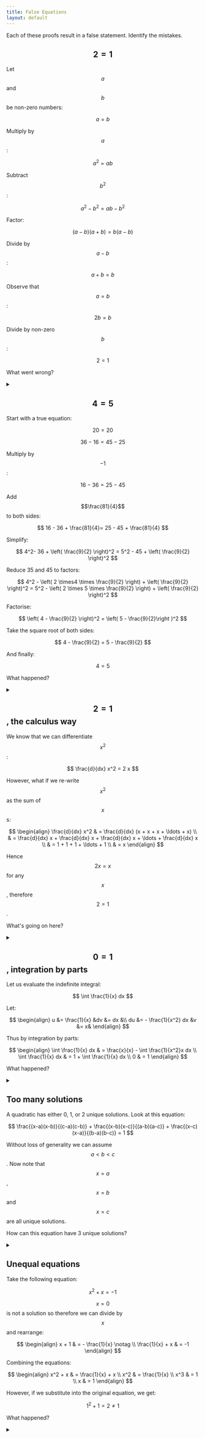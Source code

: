 ```yaml
---
title: False Equations
layout: default
---
```


Each of these proofs result in a false statement. Identify the mistakes.

## $$2 = 1$$

Let $$a$$ and $$b$$ be non-zero numbers:

$$
a = b
$$

Multiply by $$a$$:

$$
a^2 = a b
$$

Subtract $$b^2$$:

$$
a^2 - b^2 = ab - b^2
$$

Factor:

$$
(a-b) (a + b) = b (a - b)
$$

Divide by $$a-b$$:

$$
a + b = b
$$

Observe that $$a = b$$:

$$
2 b = b
$$

Divide by non-zero $$b$$:

$$
2 = 1
$$

What went wrong?

<details><summary></summary>

You can't divide through by $$a-b$$. Since $$a = b$$, this is dividing by 0.

</details>

## $$4 = 5$$

Start with a true equation:

$$
20 = 20
$$

$$
36 - 16 = 45 - 25
$$

Multiply by $$-1$$:

$$
16 - 36 = 25 - 45
$$

Add $$\frac{81}{4}$$ to both sides:

$$
16 - 36 + \frac{81}{4}= 25 - 45 + \frac{81}{4}
$$

Simplify:

$$
4^2- 36 + \left( \frac{9}{2} \right)^2 =
  5^2 - 45 + \left( \frac{9}{2} \right)^2
$$

Reduce 35 and 45 to factors:

$$
4^2 -
  \left( 2 \times4 \times \frac{9}{2} \right) +
  \left( \frac{9}{2} \right)^2 =
  5^2 -
  \left( 2 \times 5 \times \frac{9}{2} \right) +
  \left( \frac{9}{2} \right)^2
$$

Factorise:

$$
\left( 4 - \frac{9}{2} \right)^2 = \left( 5 - \frac{9}{2}\right )^2
$$

Take the square root of both sides:

$$
4 - \frac{9}{2} = 5 - \frac{9}{2}
$$

And finally:

$$
4 = 5
$$

What happened?

<details><summary></summary>

Square roots have 2 solutions in general. When taking the square root in the
proof, on one side we took the negative square root and on the other side we
took the positive square root.

If on the other hand we took the positive square root on both sides we would
have:

$$
\begin{align}
- \left(4 - \frac{9}{2}\right) & = 5 - \frac{9}{2} \\
\frac{1}{2} & = \frac{1}{2}
\end{align}
$$

This is obviously true.

</details>

## $$2 = 1$$, the calculus way

We know that we can differentiate $$x^2$$:

$$
\frac{d}{dx} x^2 = 2 x
$$

However, what if we re-write $$x^2$$ as the sum of $$x$$s:

$$
\begin{align}
\frac{d}{dx} x^2 & = \frac{d}{dx} (x + x + x + \ldots + x) \\
& =
  \frac{d}{dx} x + \frac{d}{dx} x + \frac{d}{dx} x + \ldots + \frac{d}{dx} x \\
& = 1 + 1 + 1 + \ldots + 1 \\
& = x
\end{align}
$$

Hence $$2x = x$$ for any $$x$$, therefore $$2 = 1$$.

What's going on here?

<details><summary></summary>

We can't differentiate a sum whose number of terms is dependant on $$x$$ by simply
taking the sum of the derivatives. To make the fallacy here more explicit, write
out the sum formally:

$$
f(x) = x^2 = \sum_{i=0}^x x
$$

There are a few fallacies here. Firstly this equation is not meaningful for
non-integers. Functions are only differentiable on a continuous space such as
the real numbers.

For the second fallacy, note that in the proof, we took the derivative with
respect to each term in the sum, but not with respect to the number of
terms. The number of terms is a function of $$x$$ and has to be taken into
account.

Since the sum is a function of $$x$$, we must use the chain rule when evaluating
this. However this approach does not get us very far. Let the function that the
sum denotes be called $$g(x)$$. Unsurprisingly we find that $$g(x) = x^2$$, leaving
us with the same problem.

</details>

## $$0 = 1$$, integration by parts

Let us evaluate the indefinite integral:

$$
\int \frac{1}{x} dx
$$

Let:

$$
\begin{align}
u &= \frac{1}{x} &dv &= dx &\\
du &= - \frac{1}{x^2} dx &v &= x&
\end{align}
$$

Thus by integration by parts:

$$
\begin{align}
\int \frac{1}{x} dx & = \frac{x}{x} - \int \frac{1}{x^2}x dx \\
\int \frac{1}{x} dx & = 1 + \int \frac{1}{x} dx \\
0 & = 1
\end{align}
$$

What happened?

<details><summary></summary>

This problem illustrates an improper application of integration by parts. When
using the formula, a constant of integration $$C$$ must be added. Up the second
last line the equations are correct. However, the last line does not follow,
as you cannot cancel $$\int \frac{1}{x}dx$$, because they are not necessarily
equal. There are an infinite number of antiderivatives of $$\frac{1}{x}$$, which
all differ by a constant factor.

In reality the last line should read:

$$
0 = 1 + C
$$

Which is trivially true.

</details>

## Too many solutions

A quadratic has either 0, 1, or 2 unique solutions. Look at this equation:

$$
\frac{(x-a)(x-b)}{(c-a)(c-b)} +
  \frac{(x-b)(x-c)}{(a-b)(a-c)} +
  \frac{(x-c)(x-a)}{(b-a)(b-c)} = 1
$$

Without loss of generality we can assume $$a < b < c$$. Now note that $$x = a$$, $$x
= b$$ and $$x = c$$ are all unique solutions.

How can this equation have 3 unique solutions?

<details><summary></summary>

The equation is not actually quadratic in $$x$$. It doesn't depend on $$x$$ at all,
and hence has an infinite number of solutions for $$x$$.

### Proof

The original equation:

$$
\frac{(x-a)(x-b)}{(c-a)(c-b)} +
  \frac{(x-b)(x-c)}{(a-b)(a-c)} +
  \frac{(x-c)(x-a)}{(b-a)(b-c)} = 1
$$

Multiply by $$(a-b)(b-c)(a-c)$$:

$$
(x-a)(x-b)(a-b) + (x-b)(x-c)(b-c) + (x-a)(x-c)(a-c) = (a-b)(b-c)(a-c)
$$

Expand:

$$
(x^2 - (a + b) x + ab)(a-b) +
  (x^2 - (b + c) x + bc)(b-c) -
  (x^2 - (a + c) x + ac)(a-c) =
  (a-b)(b-c)(a-c)
$$

Collecting $$x$$ terms:

$$
x^2 (a - b + b - c - a + c) +
  x (a^2 - b^2 + b^2 - c^2 -a^2 + c^2) +
  ab(a-b) + bc(b-c) - ac(a-c) =
  (a-b)(b-c)(a-c)
$$

Thus all the $$x$$ terms cancel out, leaving an equation that is always true.

</details>

## Unequal equations

Take the following equation:

$$
x^2 + x = -1
$$

$$x = 0$$ is not a solution so therefore we can divide by $$x$$ and rearrange:

$$
\begin{align}
x + 1 & = - \frac{1}{x} \notag \\
\frac{1}{x} + x & = -1
\end{align}
$$

Combining the equations:

$$
\begin{align}
x^2 + x & = \frac{1}{x} + x \\
x^2 & = \frac{1}{x} \\
x^3 & = 1 \\
x & = 1
\end{align}
$$

However, if we substitute into the original equation, we get:

$$
1^2 + 1 = 2 \ne 1
$$

What happened?

<details><summary></summary>

The original quadratic has roots at:

$$
x = \frac{-1 \pm \sqrt{3}}{2}
$$

However, when we combine the rearranged equations, we form a cubic
equation. This adds a solutions, so now:

$$
x = \frac{-1 \pm \sqrt{3}}{2}, 1
$$

And indeed, these are the three cube roots of one.

In general setting two equations equal to each other can generate more
solutions, that don't satisfy the original equations independently. This is
because you are removing constraints, in this case, the constraint that both
equations equaled $$-1$$.

</details>
